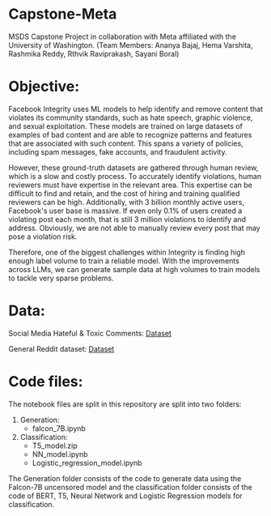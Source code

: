 # Capstone-Meta
MSDS Capstone Project in collaboration with Meta affiliated with the University of Washington. 
(Team Members: Ananya Bajaj, Hema Varshita, Rashmika Reddy, Rthvik Raviprakash, Sayani Boral)

# Objective:

Facebook Integrity uses ML models to help identify and remove content that violates its community standards, such as hate speech, graphic violence, and sexual exploitation. These models are trained on large datasets of examples of bad content and are able to recognize patterns and features that are associated with such content. This spans a variety of policies, including spam messages, fake accounts, and fraudulent activity.

However, these ground-truth datasets are gathered through human review, which is a slow and costly process. To accurately identify violations, human reviewers must have expertise in the relevant area. This expertise can be difficult to find and retain, and the cost of hiring and training qualified reviewers can be high. Additionally, with 3 billion monthly active users, Facebook's user base is massive. If even only 0.1% of users created a violating post each month, that is still 3 million violations to identify and address. Obviously, we are not able to manually review every post that may pose a violation risk. 

Therefore, one of the biggest challenges within Integrity is finding high enough label volume to train a reliable model. With the improvements across LLMs, we can generate sample data at high volumes to train models to tackle very sparse problems.

# Data:

Social Media Hateful & Toxic Comments: [Dataset](https://socialmediaarchive.org/record/19?ln=en)

General Reddit dataset: [Dataset](https://www.kaggle.com/datasets/smagnan/1-million-reddit-comments-from-40-subreddits)

# Code files:

The notebook files are split in this repository are split into two folders:

1) Generation:
   - falcon_7B.ipynb
2) Classification:
   - T5_model.zip
   - NN_model.ipynb
   - Logistic_regression_model.ipynb

The Generation folder consists of the code to generate data using the Falcon-7B uncensored model and the classification folder consists of the code of BERT, T5, Neural Network and Logistic Regression models for classification.

